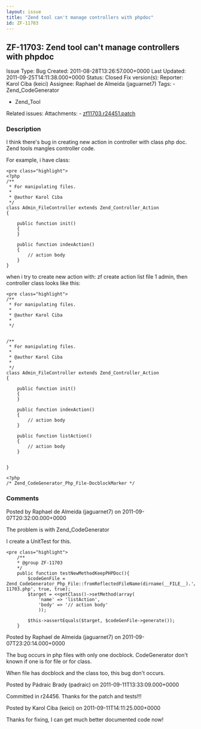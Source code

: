 ```yaml
---
layout: issue
title: "Zend tool can't manage controllers with phpdoc"
id: ZF-11703
---
```


ZF-11703: Zend tool can't manage controllers with phpdoc
--------------------------------------------------------

 Issue Type: Bug Created: 2011-08-28T13:26:57.000+0000 Last Updated: 2011-09-25T14:11:38.000+0000 Status: Closed Fix version(s): 
 Reporter:  Karol Ciba (keici)  Assignee:  Raphael de Almeida (jaguarnet7)  Tags: - Zend\_CodeGenerator
- Zend\_Tool
 
 Related issues: 
 Attachments: - [zf11703.r24451.patch](/issues/secure/attachment/14642/zf11703.r24451.patch)
 
### Description

I think there's bug in creating new action in controller with class php doc. Zend tools mangles controller code.

For example, i have class:

 
    <pre class="highlight">
    <?php
    /**
     * For manipulating files.
     * 
     * @author Karol Ciba
     */
    class Admin_FileController extends Zend_Controller_Action
    {
    
        public function init()
        {
        }
    
        public function indexAction()
        {
            // action body
        }
    }


when i try to create new action with: zf create action list file 1 admin, then controller class looks like this:

 
    <pre class="highlight">
    /**
     * For manipulating files.
     *
     * @author Karol Ciba
     *
     */
    
    
    /**
     * For manipulating files.
     *
     * @author Karol Ciba
     *
     */
    class Admin_FileController extends Zend_Controller_Action
    {
    
        public function init()
        {
        }
    
        public function indexAction()
        {
            // action body
        }
    
        public function listAction()
        {
            // action body
        }
    
    
    }
    
    <?php
    /* Zend_CodeGenerator_Php_File-DocblockMarker */ 


 

 

### Comments

Posted by Raphael de Almeida (jaguarnet7) on 2011-09-07T20:32:00.000+0000

The problem is with Zend\_CodeGenerator

I create a UnitTest for this.

 
    <pre class="highlight"> 
        /**
        * @group ZF-11703
        */
        public function testNewMethodKeepPHPDoc(){
            $codeGenFile = Zend_CodeGenerator_Php_File::fromReflectedFileName(dirname(__FILE__).'/_files/zf-11703.php', true, true);
            $target = <<getClass()->setMethod(array(
                'name' => 'listAction',
                'body' => '// action body'
                ));
    
            $this->assertEquals($target, $codeGenFile->generate());
        }


 

 

Posted by Raphael de Almeida (jaguarnet7) on 2011-09-07T23:20:14.000+0000

The bug occurs in php files with only one docblock. CodeGenerator don't known if one is for file or for class.

When file has docblock and the class too, this bug don't occurs.

 

 

Posted by Pádraic Brady (padraic) on 2011-09-11T13:33:09.000+0000

Committed in r24456. Thanks for the patch and tests!!!

 

 

Posted by Karol Ciba (keici) on 2011-09-11T14:11:25.000+0000

Thanks for fixing, I can get much better documented code now!

 

 